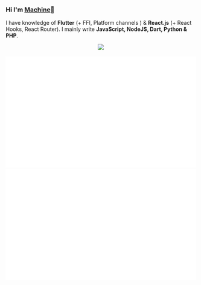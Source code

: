### Hi I'm [**Machine**](https://github.com/moxun33)👋

<!--
**moxun33/moxun33** is a ✨ _special_ ✨ repository because its `README.md` (this file) appears on your GitHub profile.

Here are some ideas to get you started:

- 🔭 I’m currently working on ...
- 🌱 I’m currently learning ...
- 👯 I’m looking to collaborate on ...
- 🤔 I’m looking for help with ...
- 💬 Ask me about ...
- 📫 How to reach me: ...
- 😄 Pronouns: ...
- ⚡ Fun fact: ...
-->
I have knowledge of **Flutter** (+ FFI, Platform channels ) & **React.js** (+ React Hooks, React Router). I mainly write **JavaScript, NodeJS, Dart, Python & PHP**. 


<p align="center">
  <a href="https://github.com/moxun33">
    <img src="https://github-readme-stats-eight-theta.vercel.app/api?username=moxun33&show_icons=true&theme=algolia&include_all_commits=true&count_private=true&hide=prs,issues"/>
  </a>
</p>
 
![](https://github.com/moxun33/github-stats/blob/master/generated/overview.svg?raw=true)
![](https://github.com/moxun33/github-stats/blob/master/generated/languages.svg?raw=true)
